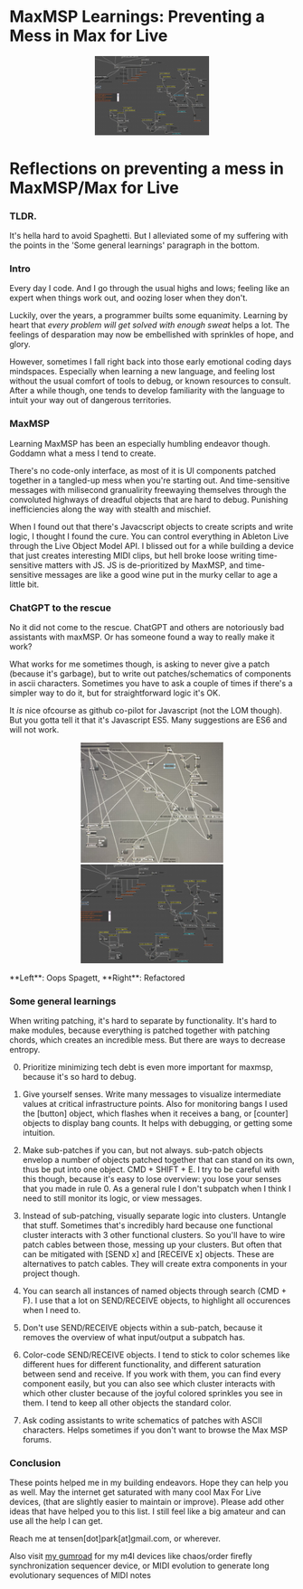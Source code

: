 # MaxMSP Learnings: Preventing a Mess in Max for Live

<p align="center">
<img width= "40%" src="/images/blogHeaders/max4lifeClean.png" alt="ld image">
</p>

# Reflections on preventing a mess in MaxMSP/Max for Live
### TLDR.
It's hella hard to avoid Spaghetti. But I alleviated some of my suffering with the points in the 'Some general learnings' paragraph in the bottom.

### Intro
Every day I code. 
And I go through the usual highs and lows; feeling like an expert when things work out, and oozing loser when they don't.

Luckily, over the years, a programmer builts some equanimity. 
Learning by heart that _every problem will get solved with enough sweat_ helps a lot. The feelings of desparation may now be embellished with sprinkles of hope, and glory. 

However, sometimes I fall right back into those early emotional coding days mindspaces. 
Especially when learning a new language, and feeling lost without the usual comfort of tools to debug, or known resources to consult. After a while though, one tends to develop familiarity with the language to intuit your way out of dangerous territories.

### MaxMSP
Learning MaxMSP has been an especially humbling endeavor though.
Goddamn what a mess I tend to create.

There's no code-only interface, as most of it is UI components patched together in a tangled-up mess when you're starting out. And time-sensitive messages with milisecond granualirity freewaying themselves through the convoluted highways of dreadful objects that are hard to debug. Punishing inefficiencies along the way with stealth and mischief.

When I found out that there's Javacscript objects to create scripts and write logic, I thought I found the cure. You can control everything in Ableton Live through the Live Object Model API. I blissed out for a while building a device that just creates interesting MIDI clips, but hell broke loose writing time-sensitive matters with JS. JS is de-prioritized by MaxMSP, and time-sensitive messages are like a good wine put in the murky cellar to age a little bit.

### ChatGPT to the rescue
No it did not come to the rescue. ChatGPT and others are notoriously bad assistants with maxMSP. Or has someone found a way to really make it work?

What works for me sometimes though, is asking to never give a patch (because it's garbage), but to write out patches/schematics of components in ascii characters. Sometimes you have to ask a couple of times if there's a simpler way to do it, but for straightforward logic it's OK.

It _is_ nice ofcourse as github co-pilot for Javascript (not the LOM though). But you gotta tell it that it's Javascript ES5. Many suggestions are ES6 and will not work.


<p align="center">
<img width= "50%" src="/images/max4lLifeUgly.jpg" alt="information image">
<img width= "50%" src="/images/blogHeaders/max4lifeClean.png" alt="information image">
</p>
**Left**: Oops Spagett, **Right**: Refactored

### Some general learnings
When writing patching, it's hard to separate by functionality. It's hard to make modules, because everything is patched together with patching chords, which creates an incredible mess. But there are ways to decrease entropy. 

0. Prioritize minimizing tech debt is even more important for maxmsp, because it's so hard to debug. 

1. Give yourself senses. Write many messages to visualize intermediate values at critical infrastructure points. Also for monitoring bangs I used the [button] object, which flashes when it receives a bang, or [counter] objects to display bang counts. It helps with debugging, or getting some intuition. 

2. Make sub-patches if you can, but not always. sub-patch objects envelop a number of objects patched together that can stand on its own, thus be put into one object. CMD + SHIFT + E. I try to be careful with this though, because it's easy to lose overview: you lose your senses that you made in rule 0. As a general rule I don't subpatch when I think I need to still monitor its logic, or view messages. 

3. Instead of sub-patching, visually separate logic into clusters. Untangle that stuff. Sometimes that's incredibly hard because one functional cluster interacts with 3 other functional clusters. So you'll have to wire patch cables between those, messing up your clusters. But often that can be mitigated with [SEND x] and [RECEIVE x] objects. These are alternatives to patch cables. They will create extra components in your project though. 

4. You can search all instances of named objects through search (CMD + F). I use that a lot on SEND/RECEIVE objects, to highlight all occurences when I need to. 

5. Don't use SEND/RECEIVE objects within a sub-patch, because it removes the overview of what input/output a subpatch has.

6. Color-code SEND/RECEIVE objects. I tend to stick to color schemes like different hues for different functionality, and different saturation between send and receive. If you work with them, you can find every component easily, but you can also see which cluster interacts with which other cluster because of the joyful colored sprinkles you see in them. I tend to keep all other objects the standard color.

7. Ask coding assistants to write schematics of patches with ASCII characters. Helps sometimes if you don't want to browse the Max MSP forums. 

### Conclusion
These points helped me in my building endeavors. Hope they can help you as well. 
May the internet get saturated with many cool Max For Live devices, (that are slightly easier to maintain or improve).
Please add other ideas that have helped you to this list. I still feel like a big amateur and can use all the help I can get. 

Reach me at tensen[dot]park[at]gmail.com, or wherever.

Also visit [my gumroad]("https://tensenpark.gumroad.com/") for my m4l devices like chaos/order firefly synchronization sequencer device, or MIDI evolution to generate long evolutionary sequences of MIDI notes